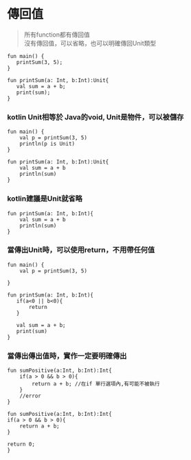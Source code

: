 # 傳回值
> 所有function都有傳回值  
> 沒有傳回值，可以省略，也可以明確傳回Unit類型
  
	fun main() {
	   printSum(3, 5);
	}
	
	fun printSum(a: Int, b:Int):Unit{
	   val sum = a + b;
	   print(sum);
	}
	
### kotlin Unit相等於 Java的void, Unit是物件，可以被儲存
	fun main() {
	    val p = printSum(3, 5)
	    println(p is Unit)
	}
	
	fun printSum(a: Int, b:Int):Unit{
	    val sum = a + b
	    println(sum)
	}
	
### kotlin建議是Unit就省略

	fun printSum(a: Int, b:Int){
	    val sum = a + b
	    println(sum)
	}
### 當傳出Unit時，可以使用return，不用帶任何值
	fun main() {
	    val p = printSum(3, 5)
	    
	}
	
	fun printSum(a: Int, b:Int){
	   if(a<0 || b<0){
	       return
	   }
	   
	   val sum = a + b;
	   print(sum)
	}
### 當傳出傳出值時，實作一定要明確傳出

	fun sumPositive(a:Int, b:Int):Int{
	    if(a > 0 && b > 0){
	        return a + b; //在if	單行選項內,有可能不被執行
	    }
	    //error
	}
	
	fun sumPositive(a:Int, b:Int):Int{
    if(a > 0 && b > 0){
        return a + b;
    }
    
    return 0;
	}
	